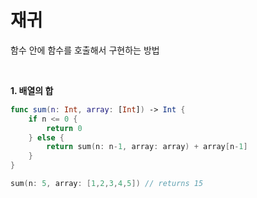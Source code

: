 # 재귀
함수 안에 함수를 호출해서 구현하는 방법

<br>



**1. 배열의 합**

```swift
func sum(n: Int, array: [Int]) -> Int {
    if n <= 0 {
        return 0
    } else {
        return sum(n: n-1, array: array) + array[n-1]
    }
}

sum(n: 5, array: [1,2,3,4,5]) // returns 15
```

<br>

